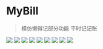 # MyBill

> 模仿懒得记部分功能 平时记记账


![](https://github.com/sky-mxc/MyBill/blob/master/over0.png)
![](https://github.com/sky-mxc/MyBill/blob/master/over/over1.png)
![](https://github.com/sky-mxc/MyBill/blob/master/over/over2.png)
![](https://github.com/sky-mxc/MyBill/blob/master/over/over3.png)
![](https://github.com/sky-mxc/MyBill/blob/master/over/over4.png)
![](https://github.com/sky-mxc/MyBill/blob/master/over/over5.png)
![](https://github.com/sky-mxc/MyBill/blob/master/over/over6.png)
![](https://github.com/sky-mxc/MyBill/blob/master/over/over7.png)
![](https://github.com/sky-mxc/MyBill/blob/master/over/over8.png)
